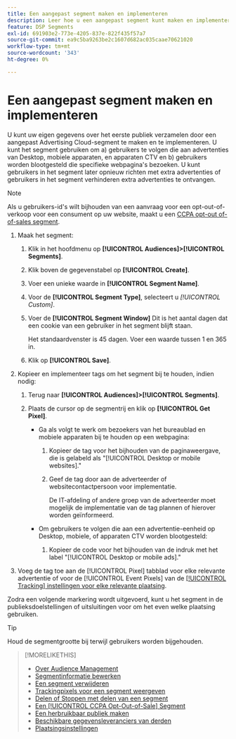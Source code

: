 ```yaml
---
title: Een aangepast segment maken en implementeren
description: Leer hoe u een aangepast segment kunt maken en implementeren om gebruikers te volgen die worden blootgesteld aan advertenties of gebruikers die uw webpagina's bezoeken.
feature: DSP Segments
exl-id: 691903e2-773e-4205-837e-822f435f57a7
source-git-commit: ea9c5ba9263be2c1607d682ac035caae70621020
workflow-type: tm+mt
source-wordcount: '343'
ht-degree: 0%

---
```


# Een aangepast segment maken en implementeren

U kunt uw eigen gegevens over het eerste publiek verzamelen door een aangepast Advertising Cloud-segment te maken en te implementeren. U kunt het segment gebruiken om a) gebruikers te volgen die aan advertenties van Desktop, mobiele apparaten, en apparaten CTV en b) gebruikers worden blootgesteld die specifieke webpagina&#39;s bezoeken. U kunt gebruikers in het segment later opnieuw richten met extra advertenties of gebruikers in het segment verhinderen extra advertenties te ontvangen.

>[!NOTE]
>
>Als u gebruikers-id&#39;s wilt bijhouden van een aanvraag voor een opt-out-of-verkoop voor een consument op uw website, maakt u een [CCPA opt-out of-of-sales segment](ccpa-opt-out-segment-create.md).

1. Maak het segment:

   1. Klik in het hoofdmenu op **[!UICONTROL Audiences]>[!UICONTROL Segments]**.

   1. Klik boven de gegevenstabel op **[!UICONTROL Create]**.

   1. Voer een unieke waarde in **[!UICONTROL Segment Name]**.

   1. Voor de **[!UICONTROL Segment Type]**, selecteert u *[!UICONTROL Custom]*.

   1. Voer de **[!UICONTROL Segment Window]** Dit is het aantal dagen dat een cookie van een gebruiker in het segment blijft staan.

      Het standaardvenster is 45 dagen. Voer een waarde tussen 1 en 365 in.

   1. Klik op **[!UICONTROL Save]**.

1. Kopieer en implementeer tags om het segment bij te houden, indien nodig:

   1. Terug naar **[!UICONTROL Audiences]>[!UICONTROL Segments]**.

   2. Plaats de cursor op de segmentrij en klik op **[!UICONTROL Get Pixel]**.

      * Ga als volgt te werk om bezoekers van het bureaublad en mobiele apparaten bij te houden op een webpagina:

         1. Kopieer de tag voor het bijhouden van de paginaweergave, die is gelabeld als &quot;[!UICONTROL Desktop or mobile websites].&quot;

         1. Geef de tag door aan de adverteerder of websitecontactpersoon voor implementatie.

            De IT-afdeling of andere groep van de adverteerder moet mogelijk de implementatie van de tag plannen of hierover worden geïnformeerd.
      * Om gebruikers te volgen die aan een advertentie-eenheid op Desktop, mobiele, of apparaten CTV worden blootgesteld:

         1. Kopieer de code voor het bijhouden van de indruk met het label &quot;[!UICONTROL Desktop or mobile ads].&quot;


1. Voeg de tag toe aan de [!UICONTROL Pixel] tabblad voor elke relevante advertentie of voor de [!UICONTROL Event Pixels] van de [[!UICONTROL Tracking] instellingen voor elke relevante plaatsing](/help/dsp/campaign-management/placements/placement-settings.md#placement-tracking).

Zodra een volgende markering wordt uitgevoerd, kunt u het segment in de publieksdoelstellingen of uitsluitingen voor om het even welke plaatsing gebruiken.

>[!TIP]
>
>Houd de segmentgrootte bij terwijl gebruikers worden bijgehouden.

>[!MORELIKETHIS]
>
>* [Over Audience Management](audience-about.md)
>* [Segmentinformatie bewerken](segment-edit.md)
>* [Een segment verwijderen](segment-delete.md)
>* [Trackingpixels voor een segment weergeven](segment-view-pixels.md)
>* [Delen of Stoppen met delen van een segment](segment-share.md)
>* [Een [!UICONTROL CCPA Opt-Out-of-Sale] Segment](ccpa-opt-out-segment-create.md)
>* [Een herbruikbaar publiek maken](reusable-audience-create.md)
>* [Beschikbare gegevensleveranciers van derden](third-party-data-providers.md)
>* [Plaatsingsinstellingen](/help/dsp/campaign-management/placements/placement-settings.md)


